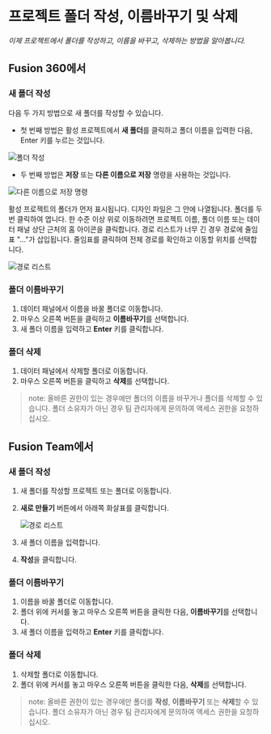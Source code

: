 프로젝트 폴더 작성, 이름바꾸기 및 삭제
======================

_이제 프로젝트에서 폴더를 작성하고, 이름을 바꾸고, 삭제하는 방법을 알아봅니다._

Fusion 360에서
------------

### 새 폴더 작성

다음 두 가지 방법으로 새 폴더를 작성할 수 있습니다.

*   첫 번째 방법은 활성 프로젝트에서 **새 폴더**를 클릭하고 폴더 이름을 입력한 다음, Enter 키를 누르는 것입니다.

![폴더 작성](https://help.autodesk.com/cloudhelp/KOR/Fusion-Import/images/create-project-folder.png)

*   두 번째 방법은 **저장** 또는 **다른 이름으로 저장** 명령을 사용하는 것입니다.

![다른 이름으로 저장 명령](https://help.autodesk.com/cloudhelp/KOR/Fusion-Import/images/save-as-dialog.png)

활성 프로젝트의 폴더가 먼저 표시됩니다. 디자인 파일은 그 안에 나열됩니다. 폴더를 두 번 클릭하여 엽니다. 한 수준 이상 위로 이동하려면 프로젝트 이름, 폴더 이름 또는 데이터 패널 상단 근처의 홈 아이콘을 클릭합니다. 경로 리스트가 너무 긴 경우 경로에 줄임표 "..."가 삽입됩니다. 줄임표를 클릭하여 전체 경로를 확인하고 이동할 위치를 선택합니다.

![경로 리스트](https://help.autodesk.com/cloudhelp/KOR/Fusion-Import/images/path-list.png)

### 폴더 이름바꾸기

1.  데이터 패널에서 이름을 바꿀 폴더로 이동합니다.
2.  마우스 오른쪽 버튼을 클릭하고 **이름바꾸기**를 선택합니다.
3.  새 폴더 이름을 입력하고 **Enter** 키를 클릭합니다.

### 폴더 삭제

1.  데이터 패널에서 삭제할 폴더로 이동합니다.
2.  마우스 오른쪽 버튼을 클릭하고 **삭제**를 선택합니다.

> note: 올바른 권한이 있는 경우에만 폴더의 이름을 바꾸거나 폴더를 삭제할 수 있습니다. 폴더 소유자가 아닌 경우 팀 관리자에게 문의하여 액세스 권한을 요청하십시오.

## Fusion Team에서

### 새 폴더 작성

1.  새 폴더를 작성할 프로젝트 또는 폴더로 이동합니다.
    
2.  **새로 만들기** 버튼에서 아래쪽 화살표를 클릭합니다.
    
    ![경로 리스트](https://help.autodesk.com/cloudhelp/KOR/Fusion-Import/images/ft-new-folder.png)
    
3.  새 폴더 이름을 입력합니다.
    
4.  **작성**을 클릭합니다.
    

### 폴더 이름바꾸기

1.  이름을 바꿀 폴더로 이동합니다.
2.  폴더 위에 커서를 놓고 마우스 오른쪽 버튼을 클릭한 다음, **이름바꾸기**를 선택합니다.
3.  새 폴더 이름을 입력하고 **Enter** 키를 클릭합니다.

### 폴더 삭제

1.  삭제할 폴더로 이동합니다.
2.  폴더 위에 커서를 놓고 마우스 오른쪽 버튼을 클릭한 다음, **삭제**를 선택합니다.

> note: 올바른 권한이 있는 경우에만 폴더를 **작성**, **이름바꾸기** 또는 **삭제**할 수 있습니다. 폴더 소유자가 아닌 경우 팀 관리자에게 문의하여 액세스 권한을 요청하십시오.